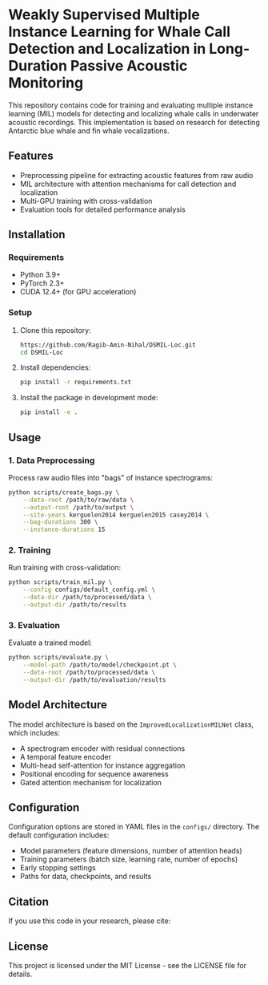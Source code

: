 # Weakly Supervised Multiple Instance Learning for Whale Call Detection and Localization in Long-Duration Passive Acoustic Monitoring

This repository contains code for training and evaluating multiple instance learning (MIL) models for detecting and localizing whale calls in underwater acoustic recordings. This implementation is based on research for detecting Antarctic blue whale and fin whale vocalizations.

## Features

- Preprocessing pipeline for extracting acoustic features from raw audio
- MIL architecture with attention mechanisms for call detection and localization
- Multi-GPU training with cross-validation
- Evaluation tools for detailed performance analysis

## Installation

### Requirements

- Python 3.9+
- PyTorch 2.3+
- CUDA 12.4+ (for GPU acceleration)

### Setup

1. Clone this repository:
   ```bash
   https://github.com/Ragib-Amin-Nihal/DSMIL-Loc.git
   cd DSMIL-Loc
   ```

2. Install dependencies:
   ```bash
   pip install -r requirements.txt
   ```

3. Install the package in development mode:
   ```bash
   pip install -e .
   ```

## Usage

### 1. Data Preprocessing

Process raw audio files into "bags" of instance spectrograms:

```bash
python scripts/create_bags.py \
    --data-root /path/to/raw/data \
    --output-root /path/to/output \
    --site-years kerguelen2014 kerguelen2015 casey2014 \
    --bag-durations 300 \
    --instance-durations 15
```

### 2. Training

Run training with cross-validation:

```bash
python scripts/train_mil.py \
    --config configs/default_config.yml \
    --data-dir /path/to/processed/data \
    --output-dir /path/to/results
```


### 3. Evaluation

Evaluate a trained model:

```bash
python scripts/evaluate.py \
    --model-path /path/to/model/checkpoint.pt \
    --data-root /path/to/processed/data \
    --output-dir /path/to/evaluation/results
```

## Model Architecture

The model architecture is based on the `ImprovedLocalizationMILNet` class, which includes:

- A spectrogram encoder with residual connections
- A temporal feature encoder
- Multi-head self-attention for instance aggregation
- Positional encoding for sequence awareness
- Gated attention mechanism for localization

## Configuration

Configuration options are stored in YAML files in the `configs/` directory. The default configuration includes:

- Model parameters (feature dimensions, number of attention heads)
- Training parameters (batch size, learning rate, number of epochs)
- Early stopping settings
- Paths for data, checkpoints, and results

## Citation

If you use this code in your research, please cite:


## License

This project is licensed under the MIT License - see the LICENSE file for details.
